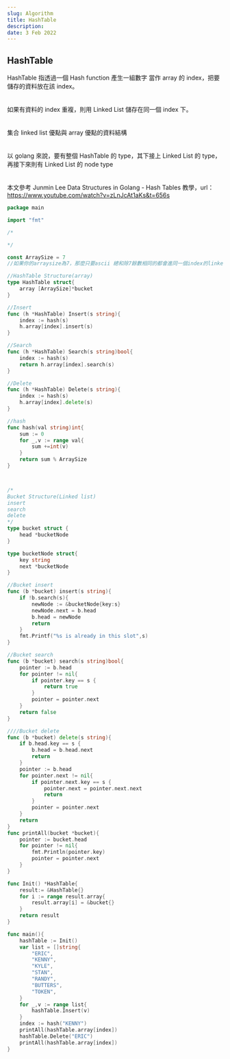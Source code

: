 ```yaml
---
slug: Algorithm
title: HashTable
description:
date: 3 Feb 2022
---
```


## HashTable

HashTable 指透過一個 Hash function 產生一組數字
當作 array 的 index，把要儲存的資料放在該 index。  
&nbsp;  
&nbsp;  
如果有資料的 index 重複，則用 Linked List 儲存在同一個 index 下。  
&nbsp;  
&nbsp;  
集合 linked list 優點與 array 優點的資料結構  
&nbsp;  
&nbsp;  
以 golang 來說，要有整個 HashTable 的 type，其下接上 Linked List 的 type，再接下來則有 Linked List 的 node type  
&nbsp;  
&nbsp;  
本文參考 Junmin Lee Data Structures in Golang - Hash Tables 教學，url：
https://www.youtube.com/watch?v=zLnJcAt1aKs&t=656s

```go
package main

import "fmt"

/*

*/

const ArraySize = 7
//如果你的arraysize為7，那麼只要ascii 總和除7餘數相同的都會進同一個index的linked list內

//HashTable Structure(array)
type HashTable struct{
	array [ArraySize]*bucket
}

//Insert
func (h *HashTable) Insert(s string){
	index := hash(s)
	h.array[index].insert(s)
}

//Search
func (h *HashTable) Search(s string)bool{
	index := hash(s)
	return h.array[index].search(s)
}

//Delete
func (h *HashTable) Delete(s string){
	index := hash(s)
	h.array[index].delete(s)
}

//hash
func hash(val string)int{
	sum := 0
	for _,v := range val{
		sum +=int(v)
	}
	return sum % ArraySize
}



/*
Bucket Structure(Linked list)
insert
search
delete
*/
type bucket struct {
	head *bucketNode
}

type bucketNode struct{
	key string
	next *bucketNode
}

//Bucket insert
func (b *bucket) insert(s string){
	if !b.search(s){
		newNode := &bucketNode{key:s}
		newNode.next = b.head
		b.head = newNode
		return
	}
	fmt.Printf("%s is already in this slot",s)
}

//Bucket search
func (b *bucket) search(s string)bool{
	pointer := b.head
	for pointer != nil{
		if pointer.key == s {
			return true
		}
		pointer = pointer.next
	}
	return false
}

////Bucket delete
func (b *bucket) delete(s string){
	if b.head.key == s {
		b.head = b.head.next
		return
	}
	pointer := b.head
	for pointer.next != nil{
		if pointer.next.key == s {
			pointer.next = pointer.next.next
			return
		}
		pointer = pointer.next
	}
	return
}
func printAll(bucket *bucket){
	pointer := bucket.head
	for pointer != nil{
		fmt.Println(pointer.key)
		pointer = pointer.next
	}
}

func Init() *HashTable{
	result:= &HashTable{}
	for i := range result.array{
		result.array[i] = &bucket{}
	}
	return result
}

func main(){
	hashTable := Init()
	var list = []string{
		"ERIC",
		"KENNY",
		"KYLE",
		"STAN",
		"RANDY",
		"BUTTERS",
		"TOKEN",
	}
	for _,v := range list{
		hashTable.Insert(v)
	}
	index := hash("KENNY")
	printAll(hashTable.array[index])
	hashTable.Delete("ERIC")
	printAll(hashTable.array[index])
}
```
